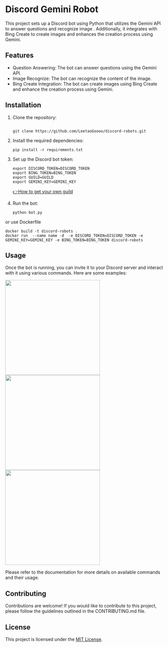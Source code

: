 # Discord Gemini Robot

This project sets up a Discord bot using Python that utilizes the Gemini API to answer questions and recognize image . Additionally, it integrates with Bing Create to create images and enhances the creation process using Gemini.

## Features

- Question Answering: The bot can answer questions using the Gemini API.
- Image Recognize: The bot can recognize the content of the image.
- Bing Create Integration: The bot can create images using Bing Create and enhance the creation process using Gemini.

## Installation

1. Clone the repository:

    ```shell

    git clone https://github.com/LeetaoGoooo/discord-robots.git
    ```

2. Install the required dependencies:

    ```shell
    pip install -r requirements.txt
    ```

3. Set up the Discord bot token:

    ```shell
    export DISCORD_TOKEN=DISCORD_TOKEN
    export BING_TOKEN=BING_TOKEN
    export GUILD=GUILD
    export GEMINI_KEY=GEMINI_KEY
    ```
    [👉How to get your own guild](https://support.discord.com/hc/en-us/articles/206346498)

4. Run the bot:

    ```shell
    python bot.py
    ```

or use Dockerfile

```shell
docker build -t discord-robots .
docker run  --name name -d  -e DISCORD_TOKEN=DISCORD_TOKEN -e GEMINI_KEY=GEMINI_KEY -e BING_TOKEN=BING_TOKEN discord-robots 
```

## Usage

Once the bot is running, you can invite it to your Discord server and interact with it using various commands. Here are some examples:

<image src="./screens/answer-question.png" width="300"/><image src="./screens/image-recognize.png" width="300"/><image src="./screens/bing-create.png" width="300"/>

Please refer to the documentation for more details on available commands and their usage.

## Contributing

Contributions are welcome! If you would like to contribute to this project, please follow the guidelines outlined in the CONTRIBUTING.md file.

## License

This project is licensed under the [MIT License](LICENSE).
